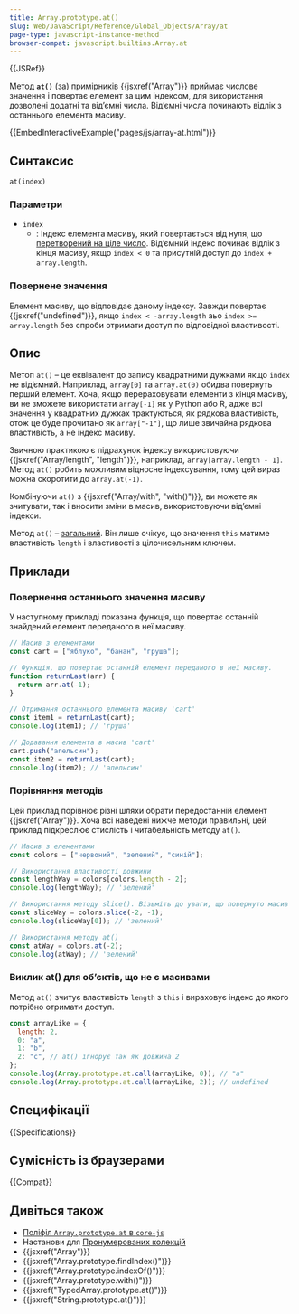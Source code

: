 ```yaml
---
title: Array.prototype.at()
slug: Web/JavaScript/Reference/Global_Objects/Array/at
page-type: javascript-instance-method
browser-compat: javascript.builtins.Array.at
---
```


{{JSRef}}

Метод **`at()`** (за) примірників {{jsxref("Array")}} приймає числове значення і повертає елемент за цим індексом, для використання дозволені додатні та відʼємні числа. Відʼємні числа починають відлік з останнього елемента масиву.

{{EmbedInteractiveExample("pages/js/array-at.html")}}

## Синтаксис

```js-nolint
at(index)
```

### Параметри

- `index`
  - : Індекс елемента масиву, який повертається від нуля, що [перетворений на ціле число](/en-US/docs/Web/JavaScript/Reference/Global_Objects/Number#integer_conversion). Відʼємний індекс починає відлік з кінця масиву, якщо `index < 0` та присутній доступ до `index + array.length`.

### Повернене значення

Елемент масиву, що відповідає даному індексу. Завжди повертає {{jsxref("undefined")}}, якщо `index < -array.length` аьо `index >= array.length` без спроби отримати доступ по відповідної властивості.

## Опис

Метоп `at()` – це еквівалент до запису квадратними дужками якщо `index` не відʼємний. Наприклад, `array[0]` та `array.at(0)` обидва повернуть перший елемент. Хоча, якщо перераховувати елементи з кінця масиву, ви не зможете використати `array[-1]` як у Python або R, адже всі значення у квадратних дужках трактуються, як рядкова властивість, отож це буде прочитано як `array["-1"]`, що лише звичайна рядкова властивість, а не індекс масиву.

Звичною практикою є підрахунок індексу використовуючи {{jsxref("Array/length", "length")}}, наприклад, `array[array.length - 1]`. Метод `at()` робить можливим відносне індексування, тому цей вираз можна скоротити до `array.at(-1)`.

Комбінуючи `at()` з {{jsxref("Array/with", "with()")}}, ви можете як зчитувати, так і вносити зміни в масив, використовуючи від’ємні індекси.

Метод `at()` – [загальний](/en-US/docs/Web/JavaScript/Reference/Global_Objects/Array#generic_array_methods). Він лише очікує, що значення `this` матиме властивість `length` і властивості з цілочисельним ключем.

## Приклади

### Повернення останнього значення масиву

У наступному прикладі показана функція, що повертає останній знайдений елемент переданого в неї масиву.

```js
// Масив з елементами
const cart = ["яблуко", "банан", "груша"];

// Функція, що повертає останній елемент переданого в неї масиву.
function returnLast(arr) {
  return arr.at(-1);
}

// Отримання останнього елемента масиву 'cart'
const item1 = returnLast(cart);
console.log(item1); // 'груша'

// Додавання елемента в масив 'cart'
cart.push("апельсин");
const item2 = returnLast(cart);
console.log(item2); // 'апельсин'
```

### Порівняння методів

Цей приклад порівнює різні шляхи обрати передостанній елемент {{jsxref("Array")}}. Хоча всі наведені нижче методи правильні, цей приклад підкреслює стислість і читабельність методу `at()`.

```js
// Масив з елементами
const colors = ["червоний", "зелений", "синій"];

// Використання властивості довжини
const lengthWay = colors[colors.length - 2];
console.log(lengthWay); // 'зелений'

// Використання методу slice(). Візьміть до уваги, що повернуто масив
const sliceWay = colors.slice(-2, -1);
console.log(sliceWay[0]); // 'зелений'

// Використання методу at()
const atWay = colors.at(-2);
console.log(atWay); // 'зелений'
```

### Виклик at() для обʼєктів, що не є масивами

Метод `at()` зчитує властивість `length` з `this` і вираховує індекс до якого потрібно отримати доступ.

```js
const arrayLike = {
  length: 2,
  0: "a",
  1: "b",
  2: "c", // at() ігнорує так як довжина 2
};
console.log(Array.prototype.at.call(arrayLike, 0)); // "a"
console.log(Array.prototype.at.call(arrayLike, 2)); // undefined
```

## Специфікації

{{Specifications}}

## Сумісність із браузерами

{{Compat}}

## Дивіться також

- [Поліфіл `Array.prototype.at` в `core-js`](https://github.com/zloirock/core-js#relative-indexing-method)
- Настанови для [Пронумерованих колекцій](/en-US/docs/Web/JavaScript/Guide/Indexed_collections)
- {{jsxref("Array")}}
- {{jsxref("Array.prototype.findIndex()")}}
- {{jsxref("Array.prototype.indexOf()")}}
- {{jsxref("Array.prototype.with()")}}
- {{jsxref("TypedArray.prototype.at()")}}
- {{jsxref("String.prototype.at()")}}
